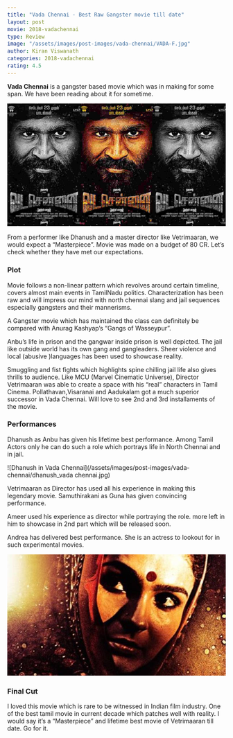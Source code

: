 ```yaml
---
title: "Vada Chennai - Best Raw Gangster movie till date"
layout: post
movie: 2018-vadachennai
type: Review
image: "/assets/images/post-images/vada-chennai/VADA-F.jpg"
author: Kiran Viswanath
categories: 2018-vadachennai
rating: 4.5
---
```


**Vada Chennai** is a gangster based movie which was in making for some span. We have been reading about it for sometime.

![Vada Chennai banner](/assets/images/post-images/vada-chennai/VADA-F.jpg)

From a performer like Dhanush and a master director like Vetrimaaran, we would expect a “Masterpiece”. Movie was made on a budget of 80 CR. Let’s check whether they have met our expectations.

### Plot

Movie follows a non-linear pattern which revolves around certain timeline, covers almost main events in TamilNadu politics. Characterization has been raw and will impress our mind with north chennai slang and jail sequences especially gangsters and their mannerisms.

A Gangster movie which has maintained the class can definitely be compared with Anurag Kashyap’s “Gangs of Wasseypur”. 

Anbu’s life in prison and the gangwar inside prison is well depicted. The jail like outside world has its own gang and gangleaders. Sheer violence and local (abusive )languages has been used to showcase reality. 

Smuggling and fist fights which highlights spine chilling jail life also gives thrills to audience. Like MCU (Marvel Cinematic Universe), Director Vetrimaaran was able to create a space with his “real” characters in Tamil Cinema. Pollathavan,Visaranai and Aadukalam got a much superior successor in Vada Chennai. Will love to see 2nd and 3rd installaments of the movie.

### Performances

Dhanush as Anbu has given his lifetime best performance. Among Tamil Actors only he can do such a role which portrays life in North Chennai and in jail.

![Dhanush in Vada Chennai](/assets/images/post-images/vada-chennai/dhanush_vada chennai.jpg)

Vetrimaaran as Director has used all his experience in making this legendary movie.
Samuthirakani as Guna has given convincing performance.

Ameer used his experience as director while portraying the role. more left in him to showcase in 2nd part which will be released soon.

Andrea has delivered best performance. She is an actress to lookout for in such experimental movies.

![Andrea in Vada Chennai](/assets/images/post-images/vada-chennai/andrea.jpg)

### Final Cut

I loved this movie which is rare to be witnessed in Indian film industry. One of the best tamil movie in current decade which patches well with reality. I would say it’s a “Masterpiece” and lifetime best movie of Vetrimaaran till date. Go for it.
